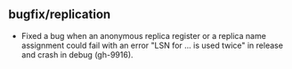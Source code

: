 ## bugfix/replication

* Fixed a bug when an anonymous replica register or a replica name assignment
  could fail with an error "LSN for ... is used twice" in release and crash in
  debug (gh-9916).

